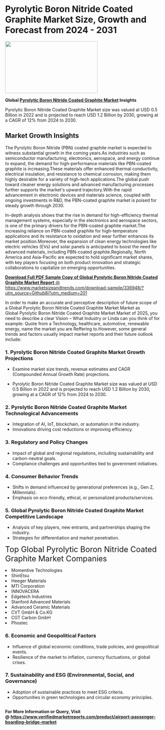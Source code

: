 <H1>Pyrolytic Boron Nitride Coated Graphite Market Size, Growth and Forecast from 2024 - 2031</H1><img class="aligncenter size-medium wp-image-584254" src="https://thirdeyenews.in/wp-content/uploads/2024/09/Global-Market-Research-300x168.jpeg" alt="" width="300" height="168" /><p><strong>Global&nbsp;<a href="https://www.marketsizeandtrends.com/download-sample/336948/?utm_source=Github8j?utm_medium=201">Pyrolytic Boron Nitride Coated Graphite Market</a> Insights</strong></p><p>Pyrolytic Boron Nitride Coated Graphite Market size was valued at USD 0.5 Billion in 2022 and is projected to reach USD 1.2 Billion by 2030, growing at a CAGR of 12% from 2024 to 2030.</p><p><h2>Market Growth Insights</h2> <p>The Pyrolytic Boron Nitride (PBN) coated graphite market is expected to witness substantial growth in the coming years.As industries such as semiconductor manufacturing, electronics, aerospace, and energy continue to expand, the demand for high-performance materials like PBN-coated graphite is increasing.These materials offer enhanced thermal conductivity, electrical insulation, and resistance to chemical corrosion, making them highly desirable for a variety of high-tech applications.The global push toward cleaner energy solutions and advanced manufacturing processes further supports the market's upward trajectory.With the rapid advancement in electronic devices and materials science, coupled with ongoing investments in R&D, the PBN-coated graphite market is poised for steady growth through 2030.</p> <p><a href="#"></a></p> <p>In-depth analysis shows that the rise in demand for high-efficiency thermal management systems, especially in the electronics and aerospace sectors, is one of the primary drivers for the PBN-coated graphite market.The increasing reliance on PBN-coated graphite for high-temperature applications and its resistance to oxidation and wear further enhances its market position.Moreover, the expansion of clean energy technologies like electric vehicles (EVs) and solar panels is anticipated to boost the need for advanced materials, including PBN-coated graphite.Regionally, North America and Asia-Pacific are expected to hold significant market shares, with key players focusing on both product innovation and strategic collaborations to capitalize on emerging opportunities.</p> <p><a href="#"></p><p><span class=""><strong>Download Full PDF Sample Copy of Global Pyrolytic Boron Nitride Coated Graphite Market Report</strong> @ <a href="https://www.marketsizeandtrends.com/download-sample/336948/?utm_source=Github8j?utm_medium=201" target="_blank">https://www.marketsizeandtrends.com/download-sample/336948/?utm_source=Github8j?utm_medium=201</a></span></p><p>In order to make an accurate and perceptive description of future scope of a Global&nbsp;Pyrolytic Boron Nitride Coated Graphite Market Market as Global&nbsp;Pyrolytic Boron Nitride Coated Graphite Market Market of 2025, you need to describe a clear Vision &ndash; What Industry or Linda can you think of for example: Quote from a Technology, healthcare, automotive, renewable energy, name the market you are Reffering to.However, some general trends and factors usually impact market reports and their future outlook include:</p><h3>1.&nbsp;<strong>Pyrolytic Boron Nitride Coated Graphite Market Growth Projections</strong></h3><ul><li>Examine market size trends, revenue estimates and CAGR (Compounded Annual Growth Rate) projections.</li><li><p>Pyrolytic Boron Nitride Coated Graphite Market size was valued at USD 0.5 Billion in 2022 and is projected to reach USD 1.2 Billion by 2030, growing at a CAGR of 12% from 2024 to 2030.</p></li></ul><h3>2.&nbsp;<strong>Pyrolytic Boron Nitride Coated Graphite Market Technological Advancements</strong></h3><ul><li>Integration of AI, IoT, blockchain, or automation in the industry.</li><li>Innovations driving cost reductions or improving efficiency.</li></ul><h3>3.&nbsp;<strong>Regulatory and Policy Changes</strong></h3><ul><li>Impact of global and regional regulations, including sustainability and carbon-neutral goals.</li><li>Compliance challenges and opportunities tied to government initiatives.</li></ul><h3>4.&nbsp;<strong>Consumer Behavior Trends</strong></h3><ul><li>Shifts in demand influenced by generational preferences (e.g., Gen Z, Millennials).</li><li>Emphasis on eco-friendly, ethical, or personalized products/services.</li></ul><h3>5.&nbsp;<strong>Global Pyrolytic Boron Nitride Coated Graphite Market Competitive Landscape</strong></h3><ul><li>Analysis of key players, new entrants, and partnerships shaping the industry.</li><li>Strategies for differentiation and market penetration.</li></ul><p data-pm-slice="1 1 []"><span style="color: inherit; font-family: inherit; font-size: 25px;">Top Global Pyrolytic Boron Nitride Coated Graphite Market Companies</span></p><div class="" data-test-id=""><p><li>Momentive Technologies</li><li> ShinEtsu</li><li> Heeger Materials</li><li> MTI Corporation</li><li> INNOVACERA</li><li> Edgetech Industries</li><li> Stanford Advanced Materials</li><li> Advanced Ceramic Materials</li><li> CVT GmbH & Co.KG</li><li> CGT Carbon GmbH</li><li> Phostec</li></p></div><h3>6.&nbsp;<strong>Economic and Geopolitical Factors</strong></h3><ul><li>Influence of global economic conditions, trade policies, and geopolitical events.</li><li>Resilience of the market to inflation, currency fluctuations, or global crises.</li></ul><h3>7.&nbsp;<strong>Sustainability and ESG (Environmental, Social, and Governance)</strong></h3><ul><li>Adoption of sustainable practices to meet ESG criteria.</li><li>Opportunities in green technologies and circular economy principles.</li></ul><h2><strong style="font-size: 14px;">For More Information or Query, Visit @&nbsp;</strong><a style="background-color: #ffffff; font-size: 14px;" href="https://www.marketsizeandtrends.com/report/pyrolytic-boron-nitride-coated-graphite-market/" target="_blank">https://www.verifiedmarketreports.com/product/airport-passenger-boarding-bridge-market</a></h2>